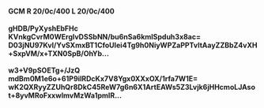 #### GCM R 20/0c/400 L 20/0c/400 
**gHDB/PyXyshEbFHc**<br/>**KVnkgCvrM0WErglvDSSbNN/bu6nSa6kmlSpduh3x8ac=**<br/>**D03jNU97Kvl/YvSXmxBT1CfoUIei4Tg9h0NiyWPZaPPTvltAayZZBbZ4vXH+SxpVM/x+TXN0SpB/OhYb...**<br/><br/> 
**w3+V9pSOETg+/JzQ**<br/>**mdBm0M1e6o+61P9ilRDcKx7V8Ygx0XXxOX/1rfa7W1E=**<br/>**wK2QXRyyZZUhQr8DkC45ReW7g6n6X1ArtEAWs5Z3Lvjk6jHHcmoLJAsot+8yvMRoFxxwImvMzWa1pmIR...**